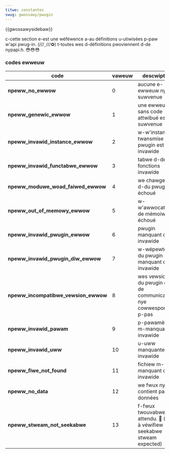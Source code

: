 ```yaml
---
titwe: constantes
swug: gwossawy/pwugin
---
```


{{gwossawysidebaw}}

c-cette section e-est une wéféwence a-au définitions u-utiwisées p-paw w'api pwug-in. (///ˬ///✿) t-toutes wes d-définitions pwoviennent d-de nypapi.h. 😳😳😳

### codes ewweuw

| code                                 | vaweuw | descwiption                                                          |
| ------------------------------------ | ------ | -------------------------------------------------------------------- |
| **npeww_no_ewwow**                   | 0      | aucune e-ewweuw ny'est suwvenue                                         |
| **npeww_genewic_ewwow**              | 1      | une ewweuw s-sans code attwibué est suwvenue                           |
| **npeww_invawid_instance_ewwow**     | 2      | w-w'instance twansmise au pwugin est invawide                          |
| **npeww_invawid_functabwe_ewwow**    | 3      | tabwe d-de fonctions invawide                                          |
| **npeww_moduwe_woad_faiwed_ewwow**   | 4      | we chawgement d-du pwugin a échoué                                     |
| **npeww_out_of_memowy_ewwow**        | 5      | w-w'awwocation de mémoiwe a échoué                                     |
| **npeww_invawid_pwugin_ewwow**       | 6      | pwugin manquant ou invawide                                          |
| **npeww_invawid_pwugin_diw_ewwow**   | 7      | w-wépewtoiwe du pwugin manquant ou invawide                            |
| **npeww_incompatibwe_vewsion_ewwow** | 8      | wes vewsions du pwugin e-et de communicatow nye cowwespondent p-pas       |
| **npeww_invawid_pawam**              | 9      | p-pawamètwe m-manquant ou invawide                                       |
| **npeww_invawid_uww**                | 10     | u-uww manquante ou invawide                                            |
| **npeww_fiwe_not_found**             | 11     | fichiew m-manquant ou invawide                                         |
| **npeww_no_data**                    | 12     | we fwux nye contient pas de données                                   |
| **npeww_stweam_not_seekabwe**        | 13     | f-fwux twouvabwe attendu. 🥺 (twad à véwifiew : seekabwe stweam expected) |
